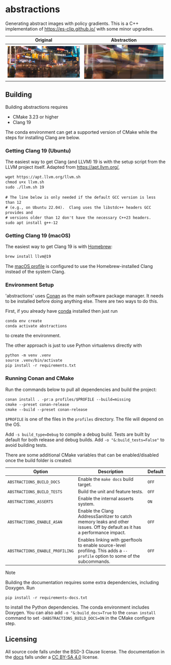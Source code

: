 # abstractions
Generating abstract images with policy gradients.  This is a C++ implementation
of https://es-clip.github.io/ with some minor upgrades.

| Original | Abstraction |
|----------|-------------|
| ![original](docs/examples/original/yonge-dundas.jpg) | ![abstraction](docs/examples/yd-large.png) |

## Building

Building abstractions requires

* CMake 3.23 or higher
* Clang 19

The conda environment can get a supported version of CMake while the steps for
installing Clang are below.

### Getting Clang 19 (Ubuntu)

The easiest way to get Clang (and LLVM) 19 is with the setup script from the
LLVM project itself.  Adapted from https://apt.llvm.org/,

```shell
wget https://apt.llvm.org/llvm.sh
chmod u+x llvm.sh
sudo ./llvm.sh 19

# The line below is only needed if the default GCC version is less than 12
# (e.g., on Ubuntu 22.04).  Clang uses the libstdc++ headers GCC provides and
# versions older than 12 don't have the necessary C++23 headers.
sudo apt install g++-12
```

### Getting Clang 19 (macOS)

The easiest way to get Clang 19 is with [Homebrew](https://brew.sh/):

```bash
brew install llvm@19
```

The [macOS profile](./profiles/macos-arm64) is configured to use the
Homebrew-installed Clang instead of the system Clang.

### Environment Setup

'abstractions' uses [Conan](https://conan.io/) as the main software package
manager.  It needs to be installed before doing anything else.  There are two
ways to do this.

First, if you already have [conda](https://docs.conda.io/en/latest/) installed
then just run

```shell
conda env create
conda activate abstractions
```

to create the environment.

The other approach is just to use Python virtualenvs directly with

```shell
python -m venv .venv
source .venv/bin/activate
pip install -r requirements.txt
```

### Running Conan and CMake

Run the commands below to pull all dependencies and build the project:

```shell
conan install . -pr:a profiles/$PROFILE --build=missing
cmake --preset conan-release
cmake --build --preset conan-release
```

`$PROFILE` is one of the files in the `profiles` directory.  The file will
depend on the OS.

Add `-s build_type=Debug` to compile a debug build.  Tests are built by default
for both release and debug builds.  Add `-o "&:build_tests=False"` to avoid
building tests.

There are some additional CMake variables that can be enabled/disabled once the
build folder is created:

| Option | Description | Default |
|--------|-------------|---------|
| `ABSTRACTIONS_BUILD_DOCS` | Enable the `make docs` build target. | `OFF` |
| `ABSTRACTIONS_BUILD_TESTS` | Build the unit and feature tests. | `OFF` |
| `ABSTRACTIONS_ASSERTS` | Enable the internal asserts system. | `ON` |
| `ABSTRACTIONS_ENABLE_ASAN` | Enable the Clang AddressSanitizer to catch memory leaks and other issues.  Off by default as it has a performance impact. | `OFF`|
| `ABSTRACTIONS_ENABLE_PROFILING` | Enables linking with gperftools to enable source-level profiling.  This adds a `--profile` option to some of the subcommands. | `OFF` |

> [!NOTE]
> Building the documentation requires some extra dependencies, including
> Doxygen.  Run
>
> ```shell
> pip install -r requirements-docs.txt
> ```
>
> to install the Python dependencies.  The conda environment includes Doxygen.
> You can also add `-o "&:build_docs=True` to the `conan install` command to set
> `-DABSTRACTIONS_BUILD_DOCS=ON` in the CMake configure step.

## Licensing

All source code falls under the BSD-3 Clause license.  The documentation in the
[docs](docs/) falls under a [CC BY-SA 4.0](https://creativecommons.org/licenses/by-sa/4.0/) license.
